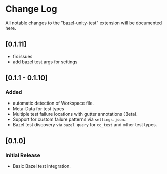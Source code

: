 # Change Log

All notable changes to the "bazel-unity-test" extension will be documented here.

## [0.1.11]
- fix issues
- add bazel test args for settings

## [0.1.1 - 0.1.10]

### Added
- automatic detection of Workspace file.
- Meta-Data for test types
- Multiple test failure locations with gutter annotations (Beta).
- Support for custom failure patterns via `settings.json`.
- Bazel test discovery via `bazel query` for `cc_test` and other test types.

## [0.1.0]
### Initial Release
- Basic Bazel test integration.